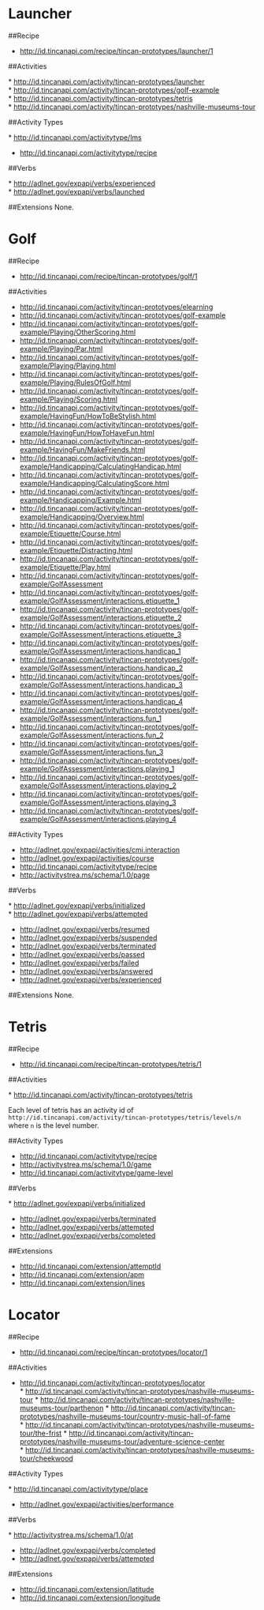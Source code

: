 # Launcher

##Recipe

* http://id.tincanapi.com/recipe/tincan-prototypes/launcher/1

##Activities

* http://id.tincanapi.com/activity/tincan-prototypes/launcher
* http://id.tincanapi.com/activity/tincan-prototypes/golf-example
* http://id.tincanapi.com/activity/tincan-prototypes/tetris
* http://id.tincanapi.com/activity/tincan-prototypes/nashville-museums-tour

##Activity Types

* http://id.tincanapi.com/activitytype/lms
* http://id.tincanapi.com/activitytype/recipe

##Verbs

* http://adlnet.gov/expapi/verbs/experienced
* http://adlnet.gov/expapi/verbs/launched

##Extensions
None.

# Golf

##Recipe

* http://id.tincanapi.com/recipe/tincan-prototypes/golf/1

##Activities

* http://id.tincanapi.com/activity/tincan-prototypes/elearning
* http://id.tincanapi.com/activity/tincan-prototypes/golf-example
* http://id.tincanapi.com/activity/tincan-prototypes/golf-example/Playing/OtherScoring.html
* http://id.tincanapi.com/activity/tincan-prototypes/golf-example/Playing/Par.html
* http://id.tincanapi.com/activity/tincan-prototypes/golf-example/Playing/Playing.html
* http://id.tincanapi.com/activity/tincan-prototypes/golf-example/Playing/RulesOfGolf.html
* http://id.tincanapi.com/activity/tincan-prototypes/golf-example/Playing/Scoring.html
* http://id.tincanapi.com/activity/tincan-prototypes/golf-example/HavingFun/HowToBeStylish.html
* http://id.tincanapi.com/activity/tincan-prototypes/golf-example/HavingFun/HowToHaveFun.html
* http://id.tincanapi.com/activity/tincan-prototypes/golf-example/HavingFun/MakeFriends.html
* http://id.tincanapi.com/activity/tincan-prototypes/golf-example/Handicapping/CalculatingHandicap.html
* http://id.tincanapi.com/activity/tincan-prototypes/golf-example/Handicapping/CalculatingScore.html
* http://id.tincanapi.com/activity/tincan-prototypes/golf-example/Handicapping/Example.html
* http://id.tincanapi.com/activity/tincan-prototypes/golf-example/Handicapping/Overview.html
* http://id.tincanapi.com/activity/tincan-prototypes/golf-example/Etiquette/Course.html
* http://id.tincanapi.com/activity/tincan-prototypes/golf-example/Etiquette/Distracting.html
* http://id.tincanapi.com/activity/tincan-prototypes/golf-example/Etiquette/Play.html
* http://id.tincanapi.com/activity/tincan-prototypes/golf-example/GolfAssessment
* http://id.tincanapi.com/activity/tincan-prototypes/golf-example/GolfAssessment/interactions.etiquette_1
* http://id.tincanapi.com/activity/tincan-prototypes/golf-example/GolfAssessment/interactions.etiquette_2
* http://id.tincanapi.com/activity/tincan-prototypes/golf-example/GolfAssessment/interactions.etiquette_3
* http://id.tincanapi.com/activity/tincan-prototypes/golf-example/GolfAssessment/interactions.handicap_1
* http://id.tincanapi.com/activity/tincan-prototypes/golf-example/GolfAssessment/interactions.handicap_2
* http://id.tincanapi.com/activity/tincan-prototypes/golf-example/GolfAssessment/interactions.handicap_3
* http://id.tincanapi.com/activity/tincan-prototypes/golf-example/GolfAssessment/interactions.handicap_4
* http://id.tincanapi.com/activity/tincan-prototypes/golf-example/GolfAssessment/interactions.fun_1
* http://id.tincanapi.com/activity/tincan-prototypes/golf-example/GolfAssessment/interactions.fun_2
* http://id.tincanapi.com/activity/tincan-prototypes/golf-example/GolfAssessment/interactions.fun_3
* http://id.tincanapi.com/activity/tincan-prototypes/golf-example/GolfAssessment/interactions.playing_1
* http://id.tincanapi.com/activity/tincan-prototypes/golf-example/GolfAssessment/interactions.playing_2
* http://id.tincanapi.com/activity/tincan-prototypes/golf-example/GolfAssessment/interactions.playing_3
* http://id.tincanapi.com/activity/tincan-prototypes/golf-example/GolfAssessment/interactions.playing_4

##Activity Types

* http://adlnet.gov/expapi/activities/cmi.interaction
* http://adlnet.gov/expapi/activities/course
* http://id.tincanapi.com/activitytype/recipe
* http://activitystrea.ms/schema/1.0/page

##Verbs

* http://adlnet.gov/expapi/verbs/initialized
* http://adlnet.gov/expapi/verbs/attempted
* http://adlnet.gov/expapi/verbs/resumed
* http://adlnet.gov/expapi/verbs/suspended
* http://adlnet.gov/expapi/verbs/terminated
* http://adlnet.gov/expapi/verbs/passed
* http://adlnet.gov/expapi/verbs/failed
* http://adlnet.gov/expapi/verbs/answered
* http://adlnet.gov/expapi/verbs/experienced

##Extensions
None.

# Tetris

##Recipe

* http://id.tincanapi.com/recipe/tincan-prototypes/tetris/1

##Activities

* http://id.tincanapi.com/activity/tincan-prototypes/tetris

Each level of tetris has an activity id of ```http://id.tincanapi.com/activity/tincan-prototypes/tetris/levels/n``` where ```n``` is the level number. 

##Activity Types

* http://id.tincanapi.com/activitytype/recipe
* http://activitystrea.ms/schema/1.0/game
* http://id.tincanapi.com/activitytype/game-level

##Verbs

* http://adlnet.gov/expapi/verbs/initialized
* http://adlnet.gov/expapi/verbs/terminated
* http://adlnet.gov/expapi/verbs/attempted
* http://adlnet.gov/expapi/verbs/completed

##Extensions

* http://id.tincanapi.com/extension/attemptId
* http://id.tincanapi.com/extension/apm
* http://id.tincanapi.com/extension/lines

# Locator

##Recipe

* http://id.tincanapi.com/recipe/tincan-prototypes/locator/1

##Activities

* http://id.tincanapi.com/activity/tincan-prototypes/locator
* http://id.tincanapi.com/activity/tincan-prototypes/nashville-museums-tour
* http://id.tincanapi.com/activity/tincan-prototypes/nashville-museums-tour/parthenon
* http://id.tincanapi.com/activity/tincan-prototypes/nashville-museums-tour/country-music-hall-of-fame
* http://id.tincanapi.com/activity/tincan-prototypes/nashville-museums-tour/the-frist
* http://id.tincanapi.com/activity/tincan-prototypes/nashville-museums-tour/adventure-science-center
* http://id.tincanapi.com/activity/tincan-prototypes/nashville-museums-tour/cheekwood

##Activity Types

* http://id.tincanapi.com/activitytype/place
* http://adlnet.gov/expapi/activities/performance

##Verbs

* http://activitystrea.ms/schema/1.0/at
* http://adlnet.gov/expapi/verbs/completed
* http://adlnet.gov/expapi/verbs/attempted

##Extensions

* http://id.tincanapi.com/extension/latitude
* http://id.tincanapi.com/extension/longitude




